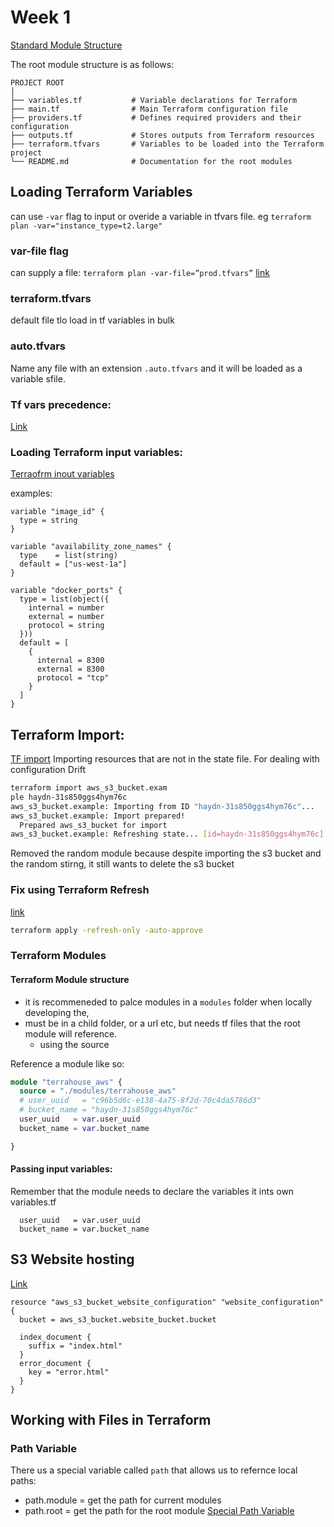 # Week 1


[Standard Module Structure](https://developer.hashicorp.com/terraform/language/providers)


The root module structure is as follows:
```
PROJECT ROOT
│
├── variables.tf           # Variable declarations for Terraform
├── main.tf                # Main Terraform configuration file
├── providers.tf           # Defines required providers and their configuration
├── outputs.tf             # Stores outputs from Terraform resources
├── terraform.tfvars       # Variables to be loaded into the Terraform project
└── README.md              # Documentation for the root modules
```


## Loading Terraform Variables

can use `-var` flag to input or overide a variable in tfvars file.
eg `terraform plan -var="instance_type=t2.large"`


### var-file flag
can supply a file:
`terraform plan -var-file=”prod.tfvars”`
[link](https://spacelift.io/blog/terraform-tfvars)

### terraform.tfvars
default file tlo load in tf variables in bulk

### auto.tfvars
Name any file with an extension `.auto.tfvars` and it will be loaded as a variable sfile.

### Tf vars precedence:
[Link](https://spacelift.io/blog/terraform-tfvars)



### Loading Terraform input variables:
[Terraofrm inout variables](https://developer.hashicorp.com/terraform/language/values/variables)

examples:
```hcl
variable "image_id" {
  type = string
}

variable "availability_zone_names" {
  type    = list(string)
  default = ["us-west-1a"]
}

variable "docker_ports" {
  type = list(object({
    internal = number
    external = number
    protocol = string
  }))
  default = [
    {
      internal = 8300
      external = 8300
      protocol = "tcp"
    }
  ]
}

```




## Terraform Import:
[TF import](https://developer.hashicorp.com/terraform/cli/import/usage)
Importing resources that are not in the state file.
For dealing with configuration Drift

```bash
terraform import aws_s3_bucket.exam
ple haydn-31s850ggs4hym76c
aws_s3_bucket.example: Importing from ID "haydn-31s850ggs4hym76c"...
aws_s3_bucket.example: Import prepared!
  Prepared aws_s3_bucket for import
aws_s3_bucket.example: Refreshing state... [id=haydn-31s850ggs4hym76c]
```

Removed the random module because despite importing the s3 bucket and the random stirng, it still wants to delete the s3 bucket

### Fix using Terraform Refresh
[link](https://developer.hashicorp.com/terraform/cli/commands/refresh)
```sh
terraform apply -refresh-only -auto-approve
```
### Terraform Modules
#### Terraform Module structure
- it is recommeneded to palce modules in a `modules` folder when locally developing the,
- must be in a child folder, or a url etc, but needs tf files that the root module will reference.
  - using the source

Reference a module like so:

```terraform
module "terrahouse_aws" {
  source = "./modules/terrahouse_aws"
  # user_uuid   = "c96b5d6c-e138-4a75-8f2d-70c4da5786d3"
  # bucket_name = "haydn-31s850ggs4hym76c"
  user_uuid   = var.user_uuid
  bucket_name = var.bucket_name

}
```



#### Passing input variables:
Remember that the module needs to declare the variables it ints own variables.tf

```
  user_uuid   = var.user_uuid
  bucket_name = var.bucket_name
```


## S3 Website hosting
[Link](https://registry.terraform.io/providers/hashicorp/aws/latest/docs/resources/s3_bucket_website_configuration)

```hcl
resource "aws_s3_bucket_website_configuration" "website_configuration" {
  bucket = aws_s3_bucket.website_bucket.bucket

  index_document {
    suffix = "index.html"
  }
  error_document {
    key = "error.html"
  }
}
```


## Working with Files in Terraform

### Path Variable
There us a special variable called `path` that allows us to refernce local paths:
- path.module = get the path for current modules
- path.root = get the path for the root module
[Special Path Variable](https://developer.hashicorp.com/terraform/language/expressions/references#filesystem-and-workspace-info)
